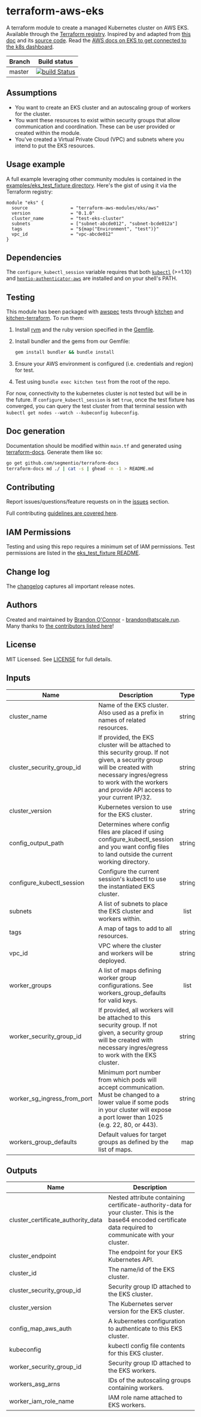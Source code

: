 # terraform-aws-eks

A terraform module to create a managed Kubernetes cluster on AWS EKS. Available
through the [Terraform registry](https://registry.terraform.io/modules/terraform-aws-modules/eks/aws).
Inspired by and adapted from [this doc](https://www.terraform.io/docs/providers/aws/guides/eks-getting-started.html)
and its [source code](https://github.com/terraform-providers/terraform-provider-aws/tree/master/examples/eks-getting-started).
Read the [AWS docs on EKS to get connected to the k8s dashboard](https://docs.aws.amazon.com/eks/latest/userguide/dashboard-tutorial.html).

| Branch | Build status                                                                                                                                                      |
| ------ | ----------------------------------------------------------------------------------------------------------------------------------------------------------------- |
| master | [![build Status](https://travis-ci.org/terraform-aws-modules/terraform-aws-eks.svg?branch=master)](https://travis-ci.org/terraform-aws-modules/terraform-aws-eks) |

## Assumptions

- You want to create an EKS cluster and an autoscaling group of workers for the cluster.
- You want these resources to exist within security groups that allow communication and coordination. These can be user provided or created within the module.
- You've created a Virtual Private Cloud (VPC) and subnets where you intend to put the EKS resources.

## Usage example

A full example leveraging other community modules is contained in the [examples/eks_test_fixture directory](https://github.com/terraform-aws-modules/terraform-aws-eks/tree/master/examples/eks_test_fixture). Here's the gist of using it via the Terraform registry:

```hcl
module "eks" {
  source                = "terraform-aws-modules/eks/aws"
  version               = "0.1.0"
  cluster_name          = "test-eks-cluster"
  subnets               = ["subnet-abcde012", "subnet-bcde012a"]
  tags                  = "${map("Environment", "test")}"
  vpc_id                = "vpc-abcde012"
}
```

## Dependencies

The `configure_kubectl_session` variable requires that both [`kubectl`](https://kubernetes.io/docs/tasks/tools/install-kubectl/#install-kubectl)
(>=1.10) and [`heptio-authenticator-aws`](https://github.com/heptio/authenticator#4-set-up-kubectl-to-use-heptio-authenticator-for-aws-tokens)
are installed and on your shell's PATH.

## Testing

This module has been packaged with [awspec](https://github.com/k1LoW/awspec) tests through [kitchen](https://kitchen.ci/) and [kitchen-terraform](https://newcontext-oss.github.io/kitchen-terraform/). To run them:

1.  Install [rvm](https://rvm.io/rvm/install) and the ruby version specified in the [Gemfile](https://github.com/terraform-aws-modules/terraform-aws-eks/tree/master/Gemfile).
2.  Install bundler and the gems from our Gemfile:

    ```bash
    gem install bundler && bundle install
    ```

3.  Ensure your AWS environment is configured (i.e. credentials and region) for test.
4.  Test using `bundle exec kitchen test` from the root of the repo.

For now, connectivity to the kubernetes cluster is not tested but will be in the
future. If `configure_kubectl_session` is set `true`, once the test fixture has
converged, you can query the test cluster from that terminal session with
`kubectl get nodes --watch --kubeconfig kubeconfig`.

## Doc generation

Documentation should be modified within `main.tf` and generated using [terraform-docs](https://github.com/segmentio/terraform-docs).
Generate them like so:

```bash
go get github.com/segmentio/terraform-docs
terraform-docs md ./ | cat -s | ghead -n -1 > README.md
```

## Contributing

Report issues/questions/feature requests on in the [issues](https://github.com/terraform-aws-modules/terraform-aws-eks/issues/new) section.

Full contributing [guidelines are covered here](https://github.com/terraform-aws-modules/terraform-aws-eks/blob/master/CONTRIBUTING.md).

## IAM Permissions

Testing and using this repo requires a minimum set of IAM permissions. Test permissions
are listed in the [eks_test_fixture README](https://github.com/terraform-aws-modules/terraform-aws-eks/tree/master/examples/eks_test_fixture/README.md).

## Change log

The [changelog](https://github.com/terraform-aws-modules/terraform-aws-eks/tree/master/CHANGELOG.md) captures all important release notes.

## Authors

Created and maintained by [Brandon O'Connor](https://github.com/brandoconnor) - brandon@atscale.run.
Many thanks to [the contributors listed here](https://github.com/terraform-aws-modules/terraform-aws-eks/graphs/contributors)!

## License

MIT Licensed. See [LICENSE](https://github.com/terraform-aws-modules/terraform-aws-eks/tree/master/LICENSE) for full details.

## Inputs

| Name                      | Description                                                                                                                                                                                                              |  Type  | Default  | Required |
| ------------------------- | ------------------------------------------------------------------------------------------------------------------------------------------------------------------------------------------------------------------------ | :----: | :------: | :------: |
| cluster_name              | Name of the EKS cluster. Also used as a prefix in names of related resources.                                                                                                                                            | string |    -     |   yes    |
| cluster_security_group_id | If provided, the EKS cluster will be attached to this security group. If not given, a security group will be created with necessary ingres/egress to work with the workers and provide API access to your current IP/32. | string | `` | no  |
| cluster_version           | Kubernetes version to use for the EKS cluster.                                                                                                                                                                           | string |  `1.10`  |    no    |
| config_output_path        | Determines where config files are placed if using configure_kubectl_session and you want config files to land outside the current working directory.                                                                     | string |   `./`   |    no    |
| configure_kubectl_session | Configure the current session's kubectl to use the instantiated EKS cluster.                                                                                                                                             | string |  `true`  |    no    |
| subnets                   | A list of subnets to place the EKS cluster and workers within.                                                                                                                                                           |  list  |    -     |   yes    |
| tags                      | A map of tags to add to all resources.                                                                                                                                                                                   | string | `<map>`  |    no    |
| vpc_id                    | VPC where the cluster and workers will be deployed.                                                                                                                                                                      | string |    -     |   yes    |
| worker_groups             | A list of maps defining worker group configurations. See workers_group_defaults for valid keys.                                                                                                                          |  list  | `<list>` |    no    |
| worker_security_group_id  | If provided, all workers will be attached to this security group. If not given, a security group will be created with necessary ingres/egress to work with the EKS cluster.                                              | string | `` | no  |
| worker_sg_ingress_from_port    | Minimum port number from which pods will accept communication. Must be changed to a lower value if some pods in your cluster will expose a port lower than 1025 (e.g. 22, 80, or 443).                                                                                                                                                         |  string   | `1025`  |    no    |
| workers_group_defaults    | Default values for target groups as defined by the list of maps.                                                                                                                                                         |  map   | `<map>`  |    no    |

## Outputs

| Name                               | Description                                                                                                                                                     |
| ---------------------------------- | --------------------------------------------------------------------------------------------------------------------------------------------------------------- |
| cluster_certificate_authority_data | Nested attribute containing certificate-authority-data for your cluster. This is the base64 encoded certificate data required to communicate with your cluster. |
| cluster_endpoint                   | The endpoint for your EKS Kubernetes API.                                                                                                                       |
| cluster_id                         | The name/id of the EKS cluster.                                                                                                                                 |
| cluster_security_group_id          | Security group ID attached to the EKS cluster.                                                                                                                  |
| cluster_version                    | The Kubernetes server version for the EKS cluster.                                                                                                              |
| config_map_aws_auth                | A kubernetes configuration to authenticate to this EKS cluster.                                                                                                 |
| kubeconfig                         | kubectl config file contents for this EKS cluster.                                                                                                              |
| worker_security_group_id           | Security group ID attached to the EKS workers.                                                                                                                  |
| workers_asg_arns                   | IDs of the autoscaling groups containing workers.                                                                                                               |
| worker_iam_role_name               | IAM role name attached to EKS workers.                                                                                                                          |
